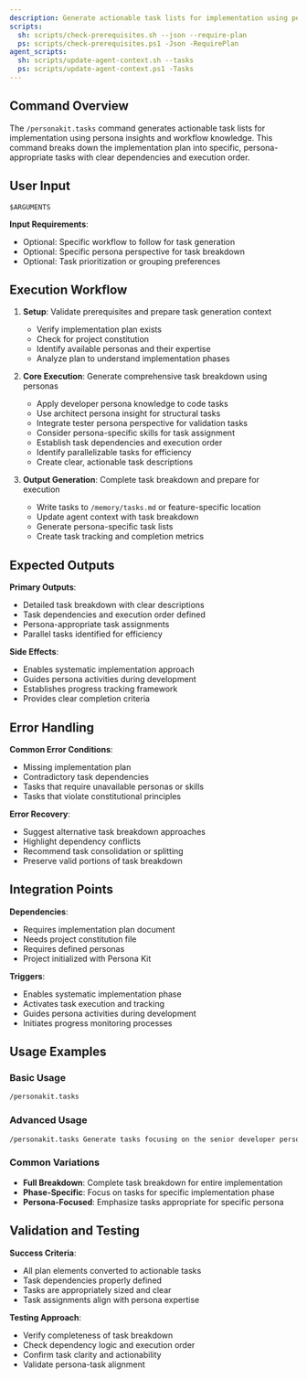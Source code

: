 ```yaml
---
description: Generate actionable task lists for implementation using persona insights and workflow knowledge.
scripts:
  sh: scripts/check-prerequisites.sh --json --require-plan
  ps: scripts/check-prerequisites.ps1 -Json -RequirePlan
agent_scripts:
  sh: scripts/update-agent-context.sh --tasks
  ps: scripts/update-agent-context.ps1 -Tasks
---
```


## Command Overview

The `/personakit.tasks` command generates actionable task lists for implementation using persona insights and workflow knowledge. This command breaks down the implementation plan into specific, persona-appropriate tasks with clear dependencies and execution order.

## User Input

```text
$ARGUMENTS
```

**Input Requirements**:
- Optional: Specific workflow to follow for task generation
- Optional: Specific persona perspective for task breakdown
- Optional: Task prioritization or grouping preferences

## Execution Workflow

1. **Setup**: Validate prerequisites and prepare task generation context
   - Verify implementation plan exists
   - Check for project constitution
   - Identify available personas and their expertise
   - Analyze plan to understand implementation phases

2. **Core Execution**: Generate comprehensive task breakdown using personas
   - Apply developer persona knowledge to code tasks
   - Use architect persona insight for structural tasks
   - Integrate tester persona perspective for validation tasks
   - Consider persona-specific skills for task assignment
   - Establish task dependencies and execution order
   - Identify parallelizable tasks for efficiency
   - Create clear, actionable task descriptions

3. **Output Generation**: Complete task breakdown and prepare for execution
   - Write tasks to `/memory/tasks.md` or feature-specific location
   - Update agent context with task breakdown
   - Generate persona-specific task lists
   - Create task tracking and completion metrics

## Expected Outputs

**Primary Outputs**:
- Detailed task breakdown with clear descriptions
- Task dependencies and execution order defined
- Persona-appropriate task assignments
- Parallel tasks identified for efficiency

**Side Effects**:
- Enables systematic implementation approach
- Guides persona activities during development
- Establishes progress tracking framework
- Provides clear completion criteria

## Error Handling

**Common Error Conditions**:
- Missing implementation plan
- Contradictory task dependencies
- Tasks that require unavailable personas or skills
- Tasks that violate constitutional principles

**Error Recovery**:
- Suggest alternative task breakdown approaches
- Highlight dependency conflicts
- Recommend task consolidation or splitting
- Preserve valid portions of task breakdown

## Integration Points

**Dependencies**:
- Requires implementation plan document
- Needs project constitution file
- Requires defined personas
- Project initialized with Persona Kit

**Triggers**:
- Enables systematic implementation phase
- Activates task execution and tracking
- Guides persona activities during development
- Initiates progress monitoring processes

## Usage Examples

### Basic Usage
```bash
/personakit.tasks
```

### Advanced Usage
```bash
/personakit.tasks Generate tasks focusing on the senior developer persona perspective and organize by implementation phases
```

### Common Variations
- **Full Breakdown**: Complete task breakdown for entire implementation
- **Phase-Specific**: Focus on tasks for specific implementation phase
- **Persona-Focused**: Emphasize tasks appropriate for specific persona

## Validation and Testing

**Success Criteria**:
- All plan elements converted to actionable tasks
- Task dependencies properly defined
- Tasks are appropriately sized and clear
- Task assignments align with persona expertise

**Testing Approach**:
- Verify completeness of task breakdown
- Check dependency logic and execution order
- Confirm task clarity and actionability
- Validate persona-task alignment
</content>